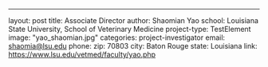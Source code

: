 ---
layout: post
title: Associate Director
author: Shaomian Yao
school: Louisiana State University, School of Veterinary Medicine
project-type: TestElement
image: "yao_shaomian.jpg"
categories: project-investigator
email: shaomia@lsu.edu
phone: 
zip: 70803
city: Baton Rouge
state: Louisiana
link: https://www.lsu.edu/vetmed/faculty/yao.php